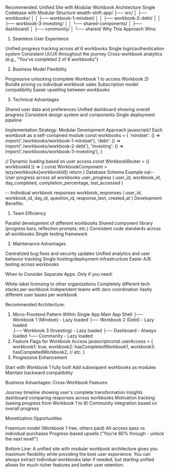 Recommended: Unified Site with Modular Workbook Architecture
Single Codebase with Modular Structure
wealth-shift-app/
├── src/
│   ├── workbooks/
│   │   ├── workbook-1-mindset/
│   │   ├── workbook-2-debt/
│   │   ├── workbook-3-investing/
│   │   └── shared-components/
│   ├── dashboard/
│   ├── community/
│   └── shared/
Why This Approach Wins:
1. Seamless User Experience

Unified progress tracking across all 6 workbooks
Single login/authentication system
Consistent UI/UX throughout the journey
Cross-workbook analytics (e.g., "You've completed 2 of 6 workbooks")

2. Business Model Flexibility

Progressive unlocking (complete Workbook 1 to access Workbook 2)
Bundle pricing vs individual workbook sales
Subscription model compatibility
Easier upselling between workbooks

3. Technical Advantages

Shared user data and preferences
Unified dashboard showing overall progress
Consistent design system and components
Single deployment pipeline

Implementation Strategy:
Modular Development Approach
javascript// Each workbook as a self-contained module
const workbooks = {
  'mindset': () => import('./workbooks/workbook-1-mindset'),
  'debt': () => import('./workbooks/workbook-2-debt'),
  'investing': () => import('./workbooks/workbook-3-investing'),
}

// Dynamic loading based on user access
const WorkbookRouter = ({ workbookId }) => {
  const WorkbookComponent = lazy(workbooks[workbookId])
  return <WorkbookComponent />
}
Database Schema Example
sql-- User progress across all workbooks
user_progress (
  user_id,
  workbook_id,
  day_completed,
  completion_percentage,
  last_accessed
)

-- Individual workbook responses
workbook_responses (
  user_id,
  workbook_id,
  day_id,
  question_id,
  response_text,
  created_at
)
Development Benefits:
1. Team Efficiency

Parallel development of different workbooks
Shared component library (progress bars, reflection prompts, etc.)
Consistent code standards across all workbooks
Single testing framework

2. Maintenance Advantages

Centralized bug fixes and security updates
Unified analytics and user behavior tracking
Single hosting/deployment infrastructure
Easier A/B testing across workbooks

When to Consider Separate Apps:
Only if you need:

White-label licensing to other organizations
Completely different tech stacks per workbook
Independent teams with zero coordination
Vastly different user bases per workbook

Recommended Architecture:
1. Micro-Frontend Pattern Within Single App
Main App Shell
├── Workbook 1 (Mindset) - Lazy loaded
├── Workbook 2 (Debt) - Lazy loaded  
├── Workbook 3 (Investing) - Lazy loaded
├── Dashboard - Always loaded
└── Community - Lazy loaded
2. Feature Flags for Workbook Access
javascriptconst userAccess = {
  workbook1: true,
  workbook2: hasCompletedWorkbook1,
  workbook3: hasCompletedWorkbook2,
  // etc.
}
3. Progressive Enhancement

Start with Workbook 1 fully built
Add subsequent workbooks as modules
Maintain backward compatibility

Business Advantages:
Cross-Workbook Features

Journey timeline showing user's complete transformation
Insights dashboard comparing responses across workbooks
Motivation tracking (seeing progress from Workbook 1 to 6)
Community integration based on overall progress

Monetization Opportunities

Freemium model (Workbook 1 free, others paid)
All-access pass vs individual purchases
Progress-based upsells ("You're 80% through - unlock the next level!")

Bottom Line:
A unified site with modular workbook architecture gives you maximum flexibility while providing the best user experience. You can always extract individual workbooks later if needed, but starting unified allows for much richer features and better user retention.